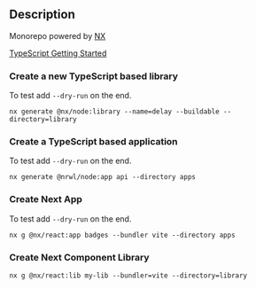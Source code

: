 ## Description

Monorepo powered by [NX](https://nx.dev/)

[TypeScript Getting Started](https://nx.dev/getting-started/nx-and-typescript#create-a-typescript-based-application)

### Create a new TypeScript based library

To test add `--dry-run` on the end.

`nx generate @nx/node:library --name=delay --buildable --directory=library`

### Create a TypeScript based application

To test add `--dry-run` on the end.

`nx generate @nrwl/node:app api --directory apps`

### Create Next App

To test add `--dry-run` on the end.

`nx g @nx/react:app badges --bundler vite --directory apps`

### Create Next Component Library

`nx g @nx/react:lib my-lib --bundler=vite --directory=library`
